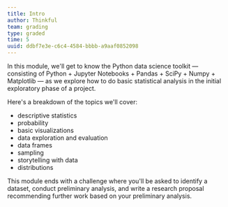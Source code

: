 ```yaml
---
title: Intro
author: Thinkful
team: grading
type: graded
time: 5
uuid: ddbf7e3e-c6c4-4584-bbbb-a9aaf0852098
---
```


In this module, we'll get to know the Python data science toolkit — consisting of Python + Jupyter Notebooks + Pandas + SciPy + Numpy + Matplotlib — as we explore how to do basic statistical analysis in the initial exploratory phase of a project.

Here's a breakdown of the topics we'll cover:

- descriptive statistics
- probability
- basic visualizations
- data exploration and evaluation
- data frames
- sampling
- storytelling with data
- distributions

This module ends with a challenge where you'll be asked to identify a dataset, conduct preliminary analysis, and write a research proposal recommending further work based on your preliminary analysis.